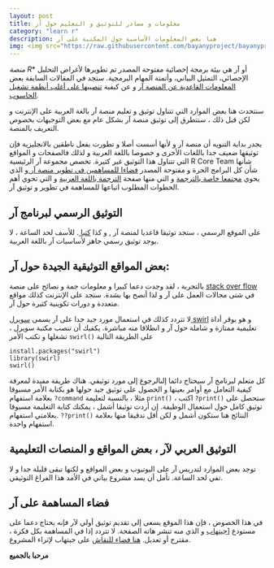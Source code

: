 ```yaml
---
layout: post
title: معلومات و مصادر للتوثيق و التعليم حول آر
category: "learn r"
description: هنا بعض المعلومات الأساسية حول المكتبة على آر
img: <img src="https://raw.githubusercontent.com/bayanyproject/bayanyproject.github.io/refs/heads/main/images/R_logo.png" width='100' height= auto/>
---
```


*منصة R** أو آر هي بيئة برمجة إحصائية مفتوحة المصدر تم تطويرها لأغراض التحليل الإحصائي، التمثيل البياني، وأتمتة المهام البرمجية. ستجد في المقالات السابقة بعض [المعلومات القاعدية عن المنصة آر](/Introduction-to-R) و عن كيفية [تنصيبها على أغلب أنظمة تشغيل الحاسوب](/Installation-of-R).

سنتحدث هنا بعض الموارد التي تتناول توثيق و تعليم منصة آر بالغة العربية على الإنترنت و لكن قبل ذلك ، سنتطرق إلى توثيق منصة آر بشكل عام مع بعض التوجيهات بخصوص التعريف بالمنصة.

يجدر بداية التنويه أن منصة آر و لأنها أسست أصلا و تطورت بفعل ناطقين بالانجليزية فإن توثيقها ضعيف جدا باللغات الأخرى و خصوصا باللغة العربية و لذلك فالصفحات و المواقع التي تتناول هذا التوثيق غير كثيرة. تخصص مجموعة آر الرئيسية R Core Team شأنها شأن كل البرامج الحرة و مفتوحة المصدر [فضاءا للمساهمين في تطوير منصة آر ](https://contributor.r-project.org/) و الذي يحوي [مجتمعا خاصة بالترجمة](https://contributor.r-project.org/translations/) و التي منها صفحة [الترجمة باللغة العربية](https://contributor.r-project.org/translations/Conventions_for_Languages/Arabic-specific-translations.html) و التي تحوي أهم الخطوات المطلوب اتباعها للمساهمة في تطوير و توثيق آر.

## التوثيق الرسمي لبرنامج آر
على الموقع الرسمي ، ستجد توثيقا قاعديا لمنصة آر [](https://cran.r-project.org/manuals.html) , و كذا [كتبا ](https://www.r-project.org/doc/bib/R-books.html). للأسف لحد الساعة ، لا يوجد توثيق رسمي جاهز لأساسيات آر باللغة العربية.

## بعض المواقع التوثيقية الجيدة حول آر:
بالتجربة ، لقد وجدت دعما كبيرا و معلومات جمة و نصائح على منصة [stack over flow](https://stackoverflow.com/tags/r/info) في شتى مجالات العمل على آر و لذا أنصح بها بشدة.
ستجد على الإنترنت كذلك مواقع متعددة و دورات تكوينية كثيرة حول آر.

لا تتردد كذلك في استعمال مورد جيد جدا على آر يسمى [سويرل swirl](https://swirlstats.com/) و هو يوقر أداة تعليمية ممتازة و شاملة حول آر و انطلاقا منه مباشرة. يكفيك أن تنصب مكتبة سويرل ، تشغلها و تكتب الأمر ```swirl()``` على الطريقة التالية

```
install.packages("swirl")
library(swirl)
swirl()
```
كل متعلم لبرنامج آر سيحتاج دائما إلىالرجوع إلى مورد توثيقي. هناك طريقة مفيدة لمعرفة كيفية التعامل مع أوامر بعينها و الحصول على توثيق جيد حولها هو بكتابة الأمر مسبوقا بعلامة استفهام ```?command```
مثلا ، بالنسبة لتعليمة ```print()``` ، اكتب ```?print()``` ستحصل على توثيق كامل حول استعمال الوظيفة. إن أردت توثيقا أشمل ، يمكنك كتابة التعليمة مسبوقا بعلامتي استفهام. ```??print()``` النتائج هنا ستكون أشمل و لكن أقل تدقيقا منها بعلامة استفهام واحدة.

## التوثيق العربي لآر ، بعض المواقع و المنصات التعليمية

توجد بعض الموارد لتدريس آر على اليوتيوب و بعض المواقع و لكنها تبقى قليلة جدا و لا تفي لحد الساعة. نأمل أن يسد مشروع بياني في الأمد هذا الفراغ التوثيقي.

## فضاء المساهمة على آر
 في هذا الخصوص ، فإن هذا الموقع يسعى إلى تقديم توثيق أولي لآر فإنه يحتاج دعما على مستودع [[جيتهاب](https://github.com/bayanyproject/bayanyproject.github.io) و الذي منه تنشر هاته الصفحة. لا تتردد إذا في المساهمة بكل فكرة ، مقترح أو تعديل. [هنا فضاء للنقاش](https://github.com/bayanyproject/bayanyproject.github.io/discussions/1) على جيتهاب لإثراء المشروع.
 
 **مرحبا بالجميع**
